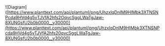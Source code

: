 ![Diagram]([https://www.planttext.com/api/plantuml/png/UhzxlqDnIM9HIMbk3XTNSNPcda9HVd4g5vTJVfA2hfs2OqvcSggLWaTgJaw-8XUNGsfU2b0b0000__y30000](https://www.planttext.com/api/plantuml/png/UhzxlqDnIM9HIMbk3XTNSNPcda9HVd4g5vTJVfA2hfs20qvcSggLWaTgJaw-8XUNGsfU2b0b0000__y30000)
